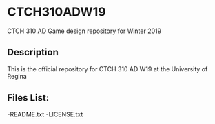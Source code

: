 # CTCH310ADW19
CTCH 310 AD Game design repository for Winter 2019

## Description

This is the official repository for CTCH 310 AD W19 at the University of Regina

## Files List:

-README.txt
-LICENSE.txt